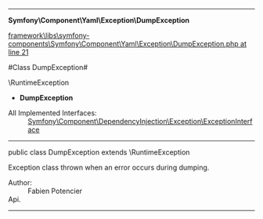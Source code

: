 

- - -

**Symfony\Component\Yaml\Exception\DumpException**


<a href="https://github.com/JeyDotC/Hirudo/blob/master/framework/libs/symfony-components/Symfony/Component/Yaml/Exception/DumpException.php#L21" >framework\libs\symfony-components\Symfony\Component\Yaml\Exception\DumpException.php at line 21</a>

#Class DumpException#

\RuntimeException
* **DumpException**


<dl>
<dt>All Implemented Interfaces:</dt>
<dd><a href="https://github.com/JeyDotC/Hirudo-docs/blob/master/symfony/component/dependencyinjection/exception/exceptioninterface.md">Symfony\Component\DependencyInjection\Exception\ExceptionInterface</a> </dd>
</dl>



- - -

<p class="signature"><span class='k'>public  class</span> <span class='nx'>DumpException</span>
extends \RuntimeException

</p>

<div class="comment" id="overview_description"><p>Exception class thrown when an error occurs during dumping.</p></div>

<dl>
<dt>Author:</dt>
<dd>Fabien Potencier <fabien@symfony.com></dd>
<dt>Api.</dt>
</dl>


- - -

